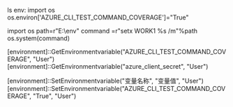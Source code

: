 ls env:
import os
os.environ['AZURE_CLI_TEST_COMMAND_COVERAGE']="True"

import os path=r"E:\env" command =r"setx WORK1 %s /m"%path os.system(command)

[environment]::GetEnvironmentvariable("AZURE_CLI_TEST_COMMAND_COVERAGE", "User")
[environment]::GetEnvironmentvariable("azure_client_secret", "User")

[environment]::SetEnvironmentvariable("变量名称", "变量值", "User")
[environment]::SetEnvironmentvariable("AZURE_CLI_TEST_COMMAND_COVERAGE", "True", "User")
